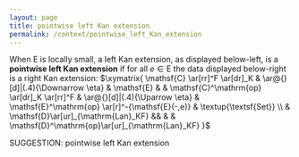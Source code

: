```yaml
---
layout: page
title: pointwise left Kan extension
permalink: /context/pointwise_left_Kan_extension
---
```


When $\mathsf{E}$ is locally small, a left Kan extension, as displayed below-left, is a **pointwise left Kan extension** if for all $e \in \mathsf{E}$ the data displayed below-right is a right Kan extension:
$\xymatrix{ \mathsf{C} \ar[rr]^F \ar[dr]_K & \ar@{}[d]|(.4){\Downarrow \eta} & \mathsf{E} & & \mathsf{C}^\mathrm{op} \ar[dr]_K \ar[rr]^F  &  \ar@{}[d]|(.4){\Uparrow \eta} & \mathsf{E}^\mathrm{op} \ar[r]^-{\mathsf{E}(-,e)} & \textup{\textsf{Set}}   \\ & \mathsf{D}\ar[ur]_{\mathrm{Lan}_KF} &&  & & \mathsf{D}^\mathrm{op}\ar[ur]_{\mathrm{Lan}_KF} }$


SUGGESTION: pointwise left Kan extension